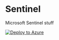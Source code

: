 # Sentinel
Microsoft Sentinel stuff





[![Deploy to Azure](https://aka.ms/deploytoazurebutton)](https://portal.azure.com/#create/Microsoft.Template/uri/[https%3A%2F%2Fraw.githubusercontent.com%2FAzure%2Fazure-quickstart-templates%2Fmaster%2Fquickstarts%2Fmicrosoft.storage%2Fstorage-account-create%2Fazuredeploy.json](https://raw.githubusercontent.com/gitjpk/sentinel/refs/heads/main/Combined%20Sentinel%20Costs%20-%20Ingestion%20and%20Retention%20and%20Discounts.json))

